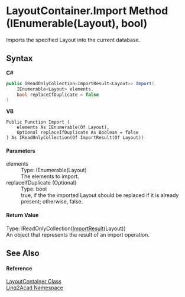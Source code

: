 # LayoutContainer.Import Method (IEnumerable(Layout), bool)
 

Imports the specified Layout into the current database.

## Syntax

**C#**<br />
``` C#
public IReadOnlyCollection<ImportResult<Layout>> Import(
	IEnumerable<Layout> elements,
	bool replaceIfDuplicate = false
)
```

**VB**<br />
``` VB
Public Function Import ( 
	elements As IEnumerable(Of Layout),
	Optional replaceIfDuplicate As Boolean = false
) As IReadOnlyCollection(Of ImportResult(Of Layout))
```


#### Parameters
<dl><dt>elements</dt><dd>Type: IEnumerable(Layout)<br />The elements to import.</dd><dt>replaceIfDuplicate (Optional)</dt><dd>Type: bool<br />true, if the the imported Layout should be replaced if it is already present; otherwise, false.</dd></dl>

#### Return Value
Type: IReadOnlyCollection(<a href="T_Linq2Acad_ImportResult_1.md">ImportResult</a>(Layout))<br />An object that represents the result of an import operation.

## See Also


#### Reference
<a href="T_Linq2Acad_LayoutContainer.md">LayoutContainer Class</a><br /><a href="N_Linq2Acad.md">Linq2Acad Namespace</a><br />
